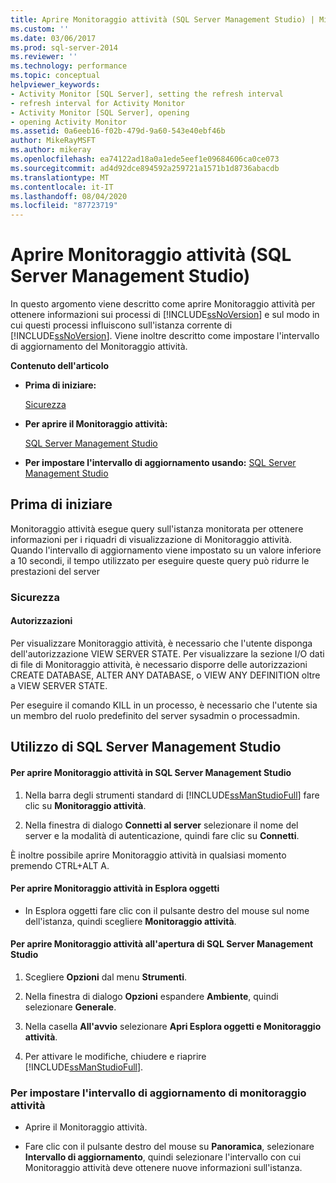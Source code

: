 ```yaml
---
title: Aprire Monitoraggio attività (SQL Server Management Studio) | Microsoft Docs
ms.custom: ''
ms.date: 03/06/2017
ms.prod: sql-server-2014
ms.reviewer: ''
ms.technology: performance
ms.topic: conceptual
helpviewer_keywords:
- Activity Monitor [SQL Server], setting the refresh interval
- refresh interval for Activity Monitor
- Activity Monitor [SQL Server], opening
- opening Activity Monitor
ms.assetid: 0a6eeb16-f02b-479d-9a60-543e40ebf46b
author: MikeRayMSFT
ms.author: mikeray
ms.openlocfilehash: ea74122ad18a0a1ede5eef1e09684606ca0ce073
ms.sourcegitcommit: ad4d92dce894592a259721a1571b1d8736abacdb
ms.translationtype: MT
ms.contentlocale: it-IT
ms.lasthandoff: 08/04/2020
ms.locfileid: "87723719"
---
```

# <a name="open-activity-monitor-sql-server-management-studio"></a>Aprire Monitoraggio attività (SQL Server Management Studio)
  In questo argomento viene descritto come aprire Monitoraggio attività per ottenere informazioni sui processi di [!INCLUDE[ssNoVersion](../../includes/ssnoversion-md.md)] e sul modo in cui questi processi influiscono sull'istanza corrente di [!INCLUDE[ssNoVersion](../../includes/ssnoversion-md.md)]. Viene inoltre descritto come impostare l'intervallo di aggiornamento del Monitoraggio attività.  
  
 **Contenuto dell'articolo**  
  
-   **Prima di iniziare:**  
  
     [Sicurezza](#Security)  
  
-   **Per aprire il Monitoraggio attività:**  
  
     [SQL Server Management Studio](#SSMSProcedure)  
  
-   **Per impostare l'intervallo di aggiornamento usando:**  [SQL Server Management Studio](#Refresh)  
  
##  <a name="before-you-begin"></a><a name="BeforeYouBegin"></a> Prima di iniziare  
 Monitoraggio attività esegue query sull'istanza monitorata per ottenere informazioni per i riquadri di visualizzazione di Monitoraggio attività. Quando l'intervallo di aggiornamento viene impostato su un valore inferiore a 10 secondi, il tempo utilizzato per eseguire queste query può ridurre le prestazioni del server  
  
###  <a name="security"></a><a name="Security"></a> Sicurezza  
  
####  <a name="permissions"></a><a name="Permissions"></a> Autorizzazioni  
 Per visualizzare Monitoraggio attività, è necessario che l'utente disponga dell'autorizzazione VIEW SERVER STATE. Per visualizzare la sezione I/O dati di file di Monitoraggio attività, è necessario disporre delle autorizzazioni CREATE DATABASE, ALTER ANY DATABASE, o VIEW ANY DEFINITION oltre a VIEW SERVER STATE.  
  
 Per eseguire il comando KILL in un processo, è necessario che l'utente sia un membro del ruolo predefinito del server sysadmin o processadmin.  
  
##  <a name="using-sql-server-management-studio"></a><a name="SSMSProcedure"></a> Utilizzo di SQL Server Management Studio  
  
#### <a name="to-open-activity-monitor-in-sql-server-management-studio"></a>Per aprire Monitoraggio attività in SQL Server Management Studio  
  
1.  Nella barra degli strumenti standard di [!INCLUDE[ssManStudioFull](../../includes/ssmanstudiofull-md.md)] fare clic su **Monitoraggio attività**.  
  
2.  Nella finestra di dialogo **Connetti al server** selezionare il nome del server e la modalità di autenticazione, quindi fare clic su **Connetti**.  
  
 È inoltre possibile aprire Monitoraggio attività in qualsiasi momento premendo CTRL+ALT A.  
  
#### <a name="to-open-activity-monitor-in-object-explorer"></a>Per aprire Monitoraggio attività in Esplora oggetti  
  
-   In Esplora oggetti fare clic con il pulsante destro del mouse sul nome dell'istanza, quindi scegliere **Monitoraggio attività**.  
  
#### <a name="to-open-activity-monitor-when-opening-sql-server-management-studio"></a>Per aprire Monitoraggio attività all'apertura di SQL Server Management Studio  
  
1.  Scegliere **Opzioni** dal menu **Strumenti**.  
  
2.  Nella finestra di dialogo **Opzioni** espandere **Ambiente**, quindi selezionare **Generale**.  
  
3.  Nella casella **All'avvio** selezionare **Apri Esplora oggetti e Monitoraggio attività**.  
  
4.  Per attivare le modifiche, chiudere e riaprire [!INCLUDE[ssManStudioFull](../../includes/ssmanstudiofull-md.md)].  
  
###  <a name="to-set-the-activity-monitor-refresh-interval"></a><a name="Refresh"></a>Per impostare l'intervallo di aggiornamento di monitoraggio attività  
  
-   Aprire il Monitoraggio attività.  
  
-   Fare clic con il pulsante destro del mouse su **Panoramica**, selezionare **Intervallo di aggiornamento**, quindi selezionare l'intervallo con cui Monitoraggio attività deve ottenere nuove informazioni sull'istanza.  
  
  
